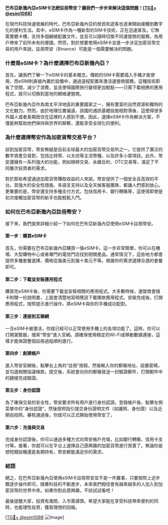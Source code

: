 **巴布亞新幾內亞eSIM卡怎麽註冊幣安？讓我們一步步來解決這個問題！[[TG💪+ @esim1088](https://t.me/s/esim1088)]**

在現代科技快速發展的時代，巴布亞新幾內亞的居民和遊客也逐漸開始接觸到數字化的便利生活。其中，eSIM卡作為一種新型的SIM卡技術，正在迅速普及。它無需實體卡槽，支持多個網絡配置文件，並且可以隨時切換不同運營商的服務，為用戶帶來了前所未有的便捷。然而，對於想要使用eSIM卡並進一步涉足加密貨幣交易的用戶來說，註冊幣安（Binance）可能是一個需要解決的問題。

### **什麼是eSIM卡？為什麼選擇巴布亞新幾內亞？**

首先，讓我們了解一下eSIM卡的基本概念。傳統的SIM卡需要插入手機才能使用，而eSIM則直接內置於設備中，通過遠程配置來激活運營商服務。這種技術節省了空間，減少了浪費，並且使得國際旅行變得更加輕鬆——只需下載相應的應用程式，就可以切換到當地的網絡運營商。

巴布亞新幾內亞作為南太平洋地區的重要國家之一，擁有豐富的自然資源和獨特的文化魅力。然而，由於地理位置偏遠，該國的通訊基礎設施相對落後，這使得很多外國人或者長期居住在這裡的人感到不便。因此，選擇eSIM卡作為解決方案，不僅能夠幫助他們保持與世界的聯繫，還能享受全球化的便利。

### **為什麼選擇幣安作為加密貨幣交易平台？**

談到加密貨幣，幣安無疑是目前全球最大的加密貨幣交易所之一。它提供了廣泛的數字資產交易對，包括比特幣、以太坊等主流幣種，以及許多小眾項目。此外，幣安還擁有一系列強大的功能，例如槓桿交易、永續合約、OTC交易等，滿足了不同層次投資者的需求。

對於那些希望通過加密貨幣賺取收益的人來說，幣安提供了一個安全且高效的平台。其強大的安全性措施、多語言支持以及全天候客服團隊，都讓人們感到放心。更重要的是，幣安還支持多種支付方式，包括信用卡、銀行轉賬等，這使得即使是初次接觸加密貨幣的新手也能輕鬆入門。

### **如何在巴布亞新幾內亞註冊幣安？**

接下來，我們就來詳細介紹一下如何在巴布亞新幾內亞使用eSIM卡註冊幣安。

#### **第一步：購買eSIM卡**
首先，你需要在巴布亞新幾內亞購買一張eSIM卡。這一步非常簡單，你可以在機場、大型購物中心或者專門的電信門店找到相關產品。通常情況下，這些地方都會提供多種套餐選擇，價格從幾美元到幾十美元不等。根據你的需求選擇合適的套餐即可。

#### **第二步：下載並安裝應用程式**
購買完eSIM卡後，你需要下載並安裝相關的應用程式。大多數時候，運營商會隨卡附贈一份說明書，上面會清楚地寫明應該下載哪款應用程式。安裝完成後，打開應用程式，按照提示進行操作，將eSIM卡與你的手機成功配對。

#### **第三步：連接到互聯網**
一旦eSIM卡被激活，你就已經可以正常使用手機上的各項功能了。這時，你可以打開瀏覽器，搜索“幣安”進入官網。請確保使用穩定的Wi-Fi或移動數據連接，這樣才能保證整個註冊過程順利進行。

#### **第四步：創建帳戶**
進入幣安官網後，點擊右上角的“註冊”按鈕，然後輸入你的郵箱地址、設置密碼，並勾選相關協議條款。提交後，系統會向你的郵箱發送一封驗證郵件，打開郵件中的鏈接完成驗證。

#### **第五步：身份認證**
為了確保交易的安全性，幣安要求所有用戶進行身份認證。登錄帳戶後，點擊左側菜單中的“身份認證”，然後按照指引提交身份證明文件（如護照、身份證）以及近期自拍照。審核通過後，你就可以正式開始使用幣安了。

#### **第六步：充值與交易**
完成身份認證後，你可以通過多種方式向幣安帳戶充值，比如銀行轉賬、信用卡支付等。接著，你就可以在平台上選擇自己感興趣的加密貨幣進行買賣了。無論你是想短期投機還是長期持有，幣安都能滿足你的需求。

### **結語**

總之，在巴布亞新幾內亞使用eSIM卡註冊幣安並不是一件難事，只要按照上述步驟逐步操作即可。隨著科技的不斷進步，未來我們相信會有越來越多的人加入到加密貨幣的世界中來。如果你對此感興趣，不妨試試看吧！

最後提醒大家，投資有風險，入市需謹慎。希望大家能在享受科技帶來便利的同時，也能理性投資，獲取理想的回報。

[[TG💪+ @esim1088](https://t.me/s/esim1088) ![Image](https://i.postimg.cc/4NQfJmqS/Snipaste-2025-05-13-00-14-12.png)]